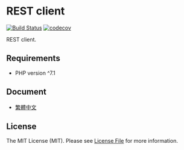 # REST client

[![Build Status](https://travis-ci.com/MilesChou/rest.svg?branch=master)](https://travis-ci.com/MilesChou/rest)
[![codecov](https://codecov.io/gh/MilesChou/rest/branch/master/graph/badge.svg)](https://codecov.io/gh/MilesChou/rest)

REST client.

## Requirements

* PHP version ^7.1

## Document

* [繁體中文](/docs/zh_TW/README.md)

## License

The MIT License (MIT). Please see [License File](LICENSE) for more information.

